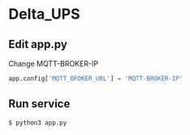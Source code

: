 # Delta_UPS

## Edit app.py
Change MQTT-BROKER-IP
```python
app.config['MQTT_BROKER_URL'] = 'MQTT-BROKER-IP'
```

## Run service
```
$ python3 app.py
```